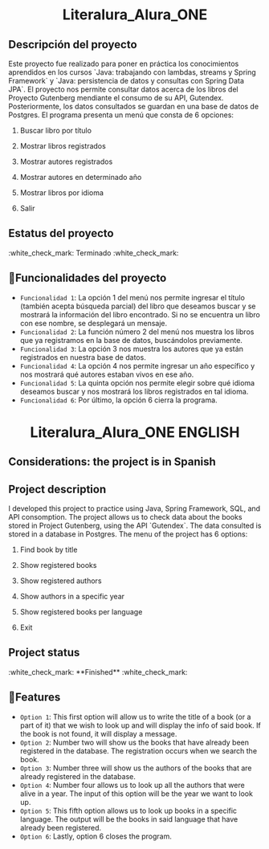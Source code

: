 <h1 align="center"> Literalura_Alura_ONE </h1>

<h2>Descripción del proyecto</h2>
Este proyecto fue realizado para poner en práctica los conocimientos aprendidos en los cursos `Java: trabajando con lambdas, streams y Spring Framework` y `Java: persistencia de datos y consultas con Spring Data JPA`. El proyecto nos permite consultar datos acerca de los libros del Proyecto Gutenberg mendiante el consumo de su API, Gutendex. Posteriormente, los datos consultados se guardan en una base de datos de Postgres.
El programa presenta un menú que consta de 6 opciones:

  1. Buscar libro por título
     
  2. Mostrar libros registrados
     
  3. Mostrar autores registrados
     
  4. Mostrar autores en determinado año
     
  5. Mostrar libros por idioma
      
  6. Salir


<h2>Estatus del proyecto</h2>
:white_check_mark: Terminado :white_check_mark:

## :hammer:Funcionalidades del proyecto

- `Funcionalidad 1`: La opción 1 del menú nos permite ingresar el título (también acepta búsqueda parcial) del libro que deseamos buscar y se mostrará la información del libro encontrado. Si no se encuentra un libro con ese nombre, se desplegará un mensaje.
-  `Funcionalidad 2`: La función número 2 del menú nos muestra los libros que ya registramos en la base de datos, buscándolos previamente.
-  `Funcionalidad 3`: La opción 3 nos muestra los autores que ya están registrados en nuestra base de datos.
-  `Funcionalidad 4`: La opción 4 nos permite ingresar un año específico y nos mostrará qué autores estaban vivos en ese año.
-  `Funcionalidad 5`: La quinta opción nos permite elegir sobre qué idioma deseamos buscar y nos mostrará los libros registrados en tal idioma.
-  `Funcionalidad 6`: Por último, la opción 6 cierra la programa.


<h1 align="center"> Literalura_Alura_ONE ENGLISH</h1>

<h2> Considerations: the project is in Spanish</h2>
<h2>Project description</h2>
I developed this project to practice using Java, Spring Framework, SQL, and API consomption. The project allows us to check data about the books stored in Project Gutenberg, using the API `Gutendex`. The data consulted is stored in a database in Postgres.
The menu of the project has 6 options:

  1. Find book by title
     
  2. Show registered books
     
  3. Show registered authors
     
  4. Show authors in a specific year
     
  5. Show registered books per language
      
  6. Exit

<h2>Project status</h2>
:white_check_mark: **Finished** :white_check_mark:


## :hammer:Features

- `Option 1`: This first option will allow us to write the title of a book (or a part of it) that we wish to look up and will display the info of said book. If the book is not found, it will display a message. 
-  `Option 2`: Number two will show us the books that have already been registered in the database. The registration occurs when we search the book.
-  `Option 3`: Number three will show us the authors of the books that are already registered in the database.
-  `Option 4`: Number four allows us to look up all the authors that were alive in a year. The input of this option will be the year we want to look up.
-  `Option 5`: This fifth option allows us to look up books in a specific language. The output will be the books in said language that have already been registered.
-  `Option 6`: Lastly, option 6 closes the program.
